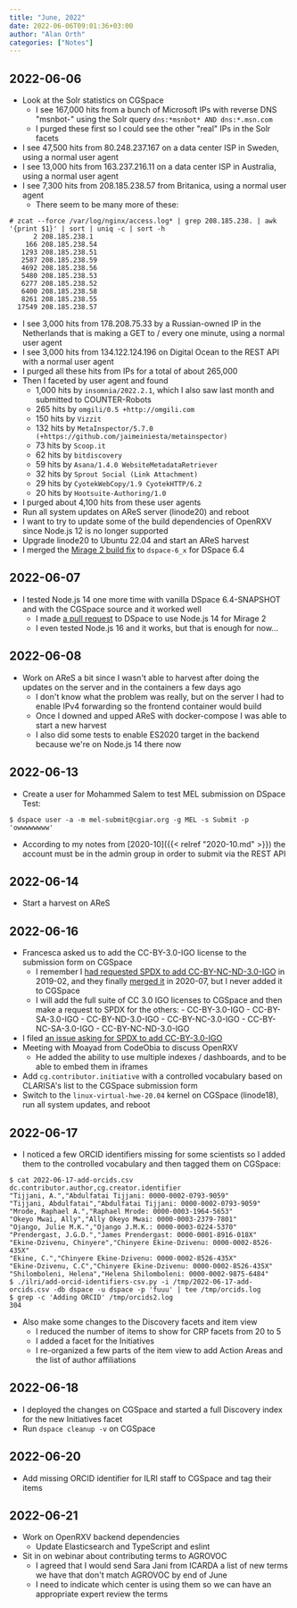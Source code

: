 ```yaml
---
title: "June, 2022"
date: 2022-06-06T09:01:36+03:00
author: "Alan Orth"
categories: ["Notes"]
---
```


## 2022-06-06

- Look at the Solr statistics on CGSpace
  - I see 167,000 hits from a bunch of Microsoft IPs with reverse DNS "msnbot-" using the Solr query `dns:*msnbot* AND dns:*.msn.com`
  - I purged these first so I could see the other "real" IPs in the Solr facets
- I see 47,500 hits from 80.248.237.167 on a data center ISP in Sweden, using a normal user agent
- I see 13,000 hits from 163.237.216.11 on a data center ISP in Australia, using a normal user agent
- I see 7,300 hits from 208.185.238.57 from Britanica, using a normal user agent
  - There seem to be many more of these:

<!--more-->

```console
# zcat --force /var/log/nginx/access.log* | grep 208.185.238. | awk '{print $1}' | sort | uniq -c | sort -h
      2 208.185.238.1
    166 208.185.238.54
   1293 208.185.238.51
   2587 208.185.238.59
   4692 208.185.238.56
   5480 208.185.238.53
   6277 208.185.238.52
   6400 208.185.238.58
   8261 208.185.238.55
  17549 208.185.238.57
```

- I see 3,000 hits from 178.208.75.33 by a Russian-owned IP in the Netherlands that is making a GET to / every one minute, using a normal user agent
- I see 3,000 hits from 134.122.124.196 on Digital Ocean to the REST API with a normal user agent
- I purged all these hits from IPs for a total of about 265,000
- Then I faceted by user agent and found
  - 1,000 hits by `insomnia/2022.2.1`, which I also saw last month and submitted to COUNTER-Robots
  - 265 hits by `omgili/0.5 +http://omgili.com`
  - 150 hits by `Vizzit`
  - 132 hits by `MetaInspector/5.7.0 (+https://github.com/jaimeiniesta/metainspector)`
  - 73 hits by `Scoop.it`
  - 62 hits by `bitdiscovery`
  - 59 hits by `Asana/1.4.0 WebsiteMetadataRetriever`
  - 32 hits by `Sprout Social (Link Attachment)`
  - 29 hits by `CyotekWebCopy/1.9 CyotekHTTP/6.2`
  - 20 hits by `Hootsuite-Authoring/1.0`
- I purged about 4,100 hits from these user agents
- Run all system updates on AReS server (linode20) and reboot
- I want to try to update some of the build dependencies of OpenRXV since Node.js 12 is no longer supported
- Upgrade linode20 to Ubuntu 22.04 and start an AReS harvest
- I merged the [Mirage 2 build fix](https://github.com/DSpace/DSpace/pull/8292) to `dspace-6_x` for DSpace 6.4

## 2022-06-07

- I tested Node.js 14 one more time with vanilla DSpace 6.4-SNAPSHOT and with the CGSpace source and it worked well
  - I made [a pull request](https://github.com/DSpace/DSpace/pull/8331) to DSpace to use Node.js 14 for Mirage 2
  - I even tested Node.js 16 and it works, but that is enough for now...

## 2022-06-08

- Work on AReS a bit since I wasn't able to harvest after doing the updates on the server and in the containers a few days ago
  - I don't know what the problem was really, but on the server I had to enable IPv4 forwarding so the frontend container would build
  - Once I downed and upped AReS with docker-compose I was able to start a new harvest
  - I also did some tests to enable ES2020 target in the backend because we're on Node.js 14 there now

## 2022-06-13

- Create a user for Mohammed Salem to test MEL submission on DSpace Test:

```console
$ dspace user -a -m mel-submit@cgiar.org -g MEL -s Submit -p 'owwwwwwww'
```

- According to my notes from [2020-10]({{< relref "2020-10.md" >}}) the account must be in the admin group in order to submit via the REST API

## 2022-06-14

- Start a harvest on AReS

## 2022-06-16

- Francesca asked us to add the CC-BY-3.0-IGO license to the submission form on CGSpace
  - I remember I [had requested SPDX to add CC-BY-NC-ND-3.0-IGO](https://github.com/spdx/license-list-XML/issues/767) in 2019-02, and they finally [merged it](https://github.com/spdx/license-list-XML/pull/1068) in 2020-07, but I never added it to CGSpace
  - I will add the full suite of CC 3.0 IGO licenses to CGSpace and then make a request to SPDX for the others:
		- CC-BY-3.0-IGO
		- CC-BY-SA-3.0-IGO
		- CC-BY-ND-3.0-IGO
		- CC-BY-NC-3.0-IGO
		- CC-BY-NC-SA-3.0-IGO
		- CC-BY-NC-ND-3.0-IGO
- I filed [an issue asking for SPDX to add CC-BY-3.0-IGO](https://github.com/spdx/license-list-XML/issues/1525)
- Meeting with Moayad from CodeObia to discuss OpenRXV
  - He added the ability to use multiple indexes / dashboards, and to be able to embed them in iframes
- Add `cg.contributor.initiative` with a controlled vocabulary based on CLARISA's list to the CGSpace submission form
- Switch to the `linux-virtual-hwe-20.04` kernel on CGSpace (linode18), run all system updates, and reboot

## 2022-06-17

- I noticed a few ORCID identifiers missing for some scientists so I added them to the controlled vocabulary and then tagged them on CGSpace:

```console
$ cat 2022-06-17-add-orcids.csv
dc.contributor.author,cg.creator.identifier
"Tijjani, A.","Abdulfatai Tijjani: 0000-0002-0793-9059"
"Tijjani, Abdulfatai","Abdulfatai Tijjani: 0000-0002-0793-9059"
"Mrode, Raphael A.","Raphael Mrode: 0000-0003-1964-5653"
"Okeyo Mwai, Ally","Ally Okeyo Mwai: 0000-0003-2379-7801"
"Ojango, Julie M.K.","Ojango J.M.K.: 0000-0003-0224-5370"
"Prendergast, J.G.D.","James Prendergast: 0000-0001-8916-018X"
"Ekine-Dzivenu, Chinyere","Chinyere Ekine-Dzivenu: 0000-0002-8526-435X"
"Ekine, C.","Chinyere Ekine-Dzivenu: 0000-0002-8526-435X"
"Ekine-Dzivenu, C.C","Chinyere Ekine-Dzivenu: 0000-0002-8526-435X"
"Shilomboleni, Helena","Helena Shilomboleni: 0000-0002-9875-6484"
$ ./ilri/add-orcid-identifiers-csv.py -i /tmp/2022-06-17-add-orcids.csv -db dspace -u dspace -p 'fuuu' | tee /tmp/orcids.log
$ grep -c 'Adding ORCID' /tmp/orcids2.log 
304
```

- Also make some changes to the Discovery facets and item view
  - I reduced the number of items to show for CRP facets from 20 to 5
  - I added a facet for the Initiatives
  - I re-organized a few parts of the item view to add Action Areas and the list of author affiliations

## 2022-06-18

- I deployed the changes on CGSpace and started a full Discovery index for the new Initiatives facet
- Run `dspace cleanup -v` on CGSpace

## 2022-06-20

- Add missing ORCID identifier for ILRI staff to CGSpace and tag their items

## 2022-06-21

- Work on OpenRXV backend dependencies
  - Update Elasticsearch and TypeScript and eslint
- Sit in on webinar about contributing terms to AGROVOC
  - I agreed that I would send Sara Jani from ICARDA a list of new terms we have that don't match AGROVOC by end of June
  - I need to indicate which center is using them so we can have an appropriate expert review the terms

<!-- vim: set sw=2 ts=2: -->
